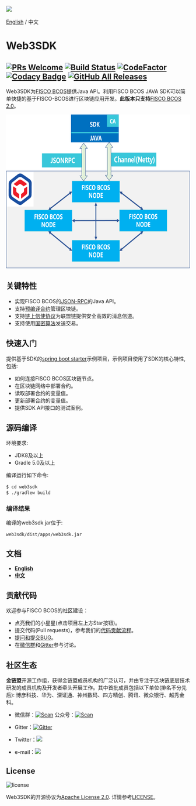 ![](https://github.com/FISCO-BCOS/FISCO-BCOS/raw/master/docs/images/FISCO_BCOS_Logo.svg?sanitize=true)

[English](../README.md) / 中文

# Web3SDK

[![PRs Welcome](https://img.shields.io/badge/PRs-welcome-brightgreen.svg?style=flat-square)](http://makeapullrequest.com)
[![Build Status](https://travis-ci.org/FISCO-BCOS/web3sdk.svg?branch=master)](https://travis-ci.org/FISCO-BCOS/web3sdk)
[![CodeFactor](https://www.codefactor.io/repository/github/fisco-bcos/web3sdk/badge)](https://www.codefactor.io/repository/github/fisco-bcos/web3sdk)
[![Codacy Badge](https://api.codacy.com/project/badge/Grade/a2a6c2eb499e42739d066ff775d1b288)](https://www.codacy.com/app/fisco/console?utm_source=github.com&amp;utm_medium=referral&amp;utm_content=FISCO-BCOS/console&amp;utm_campaign=Badge_Grade)
[![GitHub All Releases](https://img.shields.io/github/downloads/FISCO-BCOS/web3sdk/total.svg)](https://github.com/FISCO-BCOS/web3sdk)
---
Web3SDK为[FISCO BCOS](https://github.com/FISCO-BCOS/FISCO-BCOS/tree/master)提供Java API。利用FISCO BCOS JAVA SDK可以简单快捷的基于FISCO-BCOS进行区块链应用开发。**此版本只支持**[FISCO BCOS 2.0](https://fisco-bcos-documentation.readthedocs.io/zh_CN/latest/)。


<div align="center">
  <img src="../images/sdk.png" width = "600" height = "420"/>
</div>

## 关键特性

- 实现FISCO BCOS的[JSON-RPC](https://fisco-bcos-documentation.readthedocs.io/zh_CN/latest/docs/api.html)的Java API。
- 支持[预编译合约](https://fisco-bcos-documentation.readthedocs.io/zh_CN/latest/docs/manual/smart_contract.html#id2)管理区块链。
- 支持[链上信使协议](https://fisco-bcos-documentation.readthedocs.io/zh_CN/latest/docs/manual/amop_protocol.html)为联盟链提供安全高效的消息信道。
- 支持使用[国密算法](https://fisco-bcos-documentation.readthedocs.io/zh_CN/latest/docs/manual/guomi_crypto.html)发送交易。


## 快速入门
提供基于SDK的[spring boot starter](https://github.com/FISCO-BCOS/spring-boot-starter)示例项目，示例项目使用了SDK的核心特性, 包括:

- 如何连接FISCO BCOS区块链节点。
- 在区块链网络中部署合约。
- 读取部署合约的变量值。
- 更新部署合约的变量值。
- 提供SDK API接口的测试案例。

## 源码编译

环境要求:
  - JDK8及以上
  - Gradle 5.0及以上

编译运行如下命令:
```shell
$ cd web3sdk
$ ./gradlew build
```
### 编译结果
编译的web3sdk jar位于:
```shell
web3sdk/dist/apps/web3sdk.jar
```

## 文档
- [**English**](https://fisco-bcos-documentation.readthedocs.io/en/latest/docs/sdk/sdk.html)
- [**中文**](https://fisco-bcos-documentation.readthedocs.io/zh_CN/latest/docs/sdk/sdk.html)

## 贡献代码
欢迎参与FISCO BCOS的社区建设：
- 点亮我们的小星星(点击项目左上方Star按钮)。
- 提交代码(Pull requests)，参考我们的[代码贡献流程](CONTRIBUTING_CN.md)。
- [提问和提交BUG](https://github.com/FISCO-BCOS/web3sdk/issues)。
- 在[微信群](https://github.com/FISCO-BCOS/FISCO-BCOS-DOC/blob/release-2.0/images/community/WeChatQR.jpg)和[Gitter](https://gitter.im/fisco-bcos/Lobby)参与讨论。

## 社区生态

**金链盟**开源工作组，获得金链盟成员机构的广泛认可，并由专注于区块链底层技术研发的成员机构及开发者牵头开展工作。其中首批成员包括以下单位(排名不分先后): 博彦科技、华为、深证通、神州数码、四方精创、腾讯、微众银行、越秀金科。

- 微信群：[![Scan](https://img.shields.io/badge/style-Scan_QR_Code-green.svg?logo=wechat&longCache=false&style=social&label=Group)](https://github.com/FISCO-BCOS/FISCO-BCOS-DOC/blob/release-2.0/images/community/WeChatQR.jpg)  公众号：[![Scan](https://img.shields.io/badge/style-Scan_QR_Code-green.svg?logo=wechat&longCache=false&style=social&label=Official%20accounts)](https://github.com/FISCO-BCOS/FISCO-BCOS-DOC/blob/release-2.0/images/community/OfficialAccountsQR.jpg)

- Gitter：[![Gitter](https://img.shields.io/badge/style-on_gitter-green.svg?logo=gitter&longCache=false&style=social&label=Chat)](https://gitter.im/fisco-bcos/Lobby) 

- Twitter：[![](https://img.shields.io/twitter/url/http/shields.io.svg?style=social&label=Follow@FiscoBcos)](https://twitter.com/FiscoBcos)

- e-mail：[![](https://img.shields.io/twitter/url/http/shields.io.svg?logo=Gmail&style=social&label=service@fisco.com.cn)](mailto:service@fisco.com.cn)

## License
![license](http://img.shields.io/badge/license-Apache%20v2-blue.svg)

Web3SDK的开源协议为[Apache License 2.0](http://www.apache.org/licenses/). 详情参考[LICENSE](../LICENSE)。